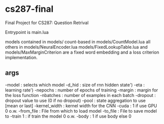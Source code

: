 # cs287-final
Final Project for CS287: Question Retrival

Entrypoint is main.lua

models contained in models/
count-based in models/CountModel.lua
all others in models/NeuralEncoder.lua
models/FixedLookupTable.lua and models/MaxMarginCriterion are a fixed word embedding and a loss criterion implementation.

## args

-model : selects which model
-d_hid : size of rnn hidden state')
-eta : learning rate')
-nepochs : number of epochs of training
-margin : margin for the loss function
-nbatches : number of examples in each batch
-dropout : dropout value to use (0 if no dropout)
-pool : state aggregation to use [mean or last]
-kernel_width : kernel width for the CNN
-cuda : 1 if use GPU 0 o.w.
-from_file : File from which to load model
-to_file : File to save model to
-train 1 : if train the model 0 o.w.
-body : 1 if use body else 0


